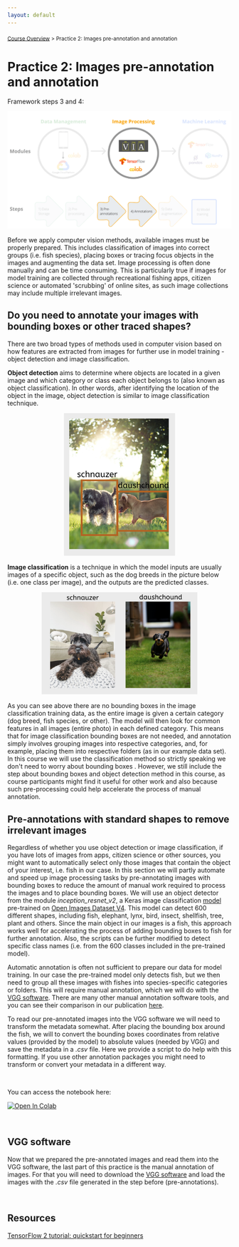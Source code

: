 ```yaml
---
layout: default
---
```


<sub>[Course Overview](index.md) \> Practice 2: Images pre-annotation and annotation</sub>

# Practice 2: Images pre-annotation and annotation

Framework steps 3 and 4:

![framework](./images/framework_steps3_4.png)

Before we apply computer vision methods, available images must be properly prepared. This includes classification of images into correct groups (i.e. fish species), placing boxes or tracing focus objects in the images and augmenting the data set. Image processing is often done manually and can be time consuming. This is particularly true if images for model training are collected through recreational fishing apps, citizen science or automated 'scrubbing' of online sites, as such image collections may include multiple irrelevant images.

## Do you need to annotate your images with bounding boxes or other traced shapes?

There are two broad types of methods used in computer vision based on how features are extracted from images for further use in model training - object detection and image classification.

**Object detection** aims to determine where objects are located in a given image and which category or class each object belongs to (also known as object classification). In other words, after identifying the location of the object in the image, object detection is similar to image classification technique.

<p align="center">

<img src="./images/object_detection.png" width="250"/>

</p>

**Image classification** is a technique in which the model inputs are usually images of a specific object, such as the dog breeds in the picture below (i.e. one class per image), and the outputs are the predicted classes.

<p align="center">

<img src="./images/image_classification.png" width="350"/>

</p>

As you can see above there are no bounding boxes in the image classification training data, as the entire image is given a certain category (dog breed, fish species, or other). The model will then look for common features in all images (entire photo) in each defined category. This means that for image classification bounding boxes are not needed, and annotation simply involves grouping images into respective categories, and, for example, placing them into respective folders (as in our example data set). In this course we will use the classification method so strictly speaking we don't need to worry about bounding boxes . However, we still include the step about bounding boxes and object detection method in this course, as course participants might find it useful for other work and also because such pre-processing could help accelerate the process of manual annotation.

## Pre-annotations with standard shapes to remove irrelevant images

Regardless of whether you use object detection or image classification, if you have lots of images from apps, citizen science or other sources, you might want to automatically select only those images that contain the object of your interest, i.e. fish in our case. In this section we will partly automate and speed up image processing tasks by pre-annotating images with bounding boxes to reduce the amount of manual work required to process the images and to place bounding boxes. We will use an object detector from the module *inception_resnet_v2*, a Keras image classification [model](https://arxiv.org/abs/1602.07261) pre-trained on [Open Images Dataset V4](https://storage.googleapis.com/openimages/web/index.html). This model can detect 600 different shapes, including fish, elephant, lynx, bird, insect, shellfish, tree, plant and others. Since the main object in our images is a fish, this approach works well for accelerating the process of adding bounding boxes to fish for further annotation. Also, the scripts can be further modified to detect specific class names (i.e. from the 600 classes included in the pre-trained model).

Automatic annotation is often not sufficient to prepare our data for model training. In our case the pre-trained model only detects fish, but we then need to group all these images with fishes into species-specific categories or folders. This will require manual annotation, which we will do with the [VGG software](https://www.robots.ox.ac.uk/~vgg/software/via/). There are many other manual annotation software tools, and you can see their comparison in our publication [here](https://www.biorxiv.org/content/10.1101/2022.06.29.498112v1.abstract).

To read our pre-annotated images into the VGG software we will need to transform the metadata somewhat. After placing the bounding box around the fish, we will to convert the bounding boxes coordinates from relative values (provided by the model) to absolute values (needed by VGG) and save the metadata in a *.csv* file. Here we provide a script to do help with this formatting. If you use other annotation packages you might need to transform or convert your metadata in a different way.

<br/>

You can access the notebook here:

[![Open In Colab](https://colab.research.google.com/assets/colab-badge.svg)](https://colab.research.google.com/drive/1dHhqN8BLwitlHoGMXpKUL8DvnQHtSqPv?usp=sharing)

<br/>

## VGG software

Now that we prepared the pre-annotated images and read them into the VGG software, the last part of this practice is the manual annotation of images. For that you will need to download the [VGG software](https://www.robots.ox.ac.uk/~vgg/software/via/) and load the images with the *.csv* file generated in the step before (pre-annotations).

<br/>

## Resources

[TensorFlow 2 tutorial: quickstart for beginners](https://www.tensorflow.org/tutorials/quickstart/beginner)
